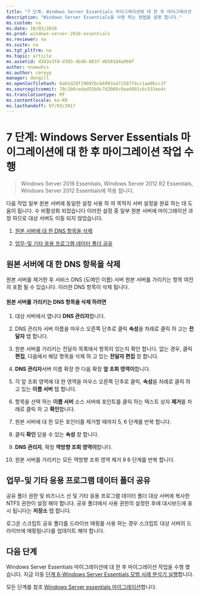 ```yaml
---
title: "7 단계: Windows Server Essentials 마이그레이션에 대 한 후 마이그레이션 작업 수행"
description: "Windows Server Essentials을 사용 하는 방법을 설명 합니다."
ms.custom: na
ms.date: 10/03/2016
ms.prod: windows-server-2016-essentials
ms.reviewer: na
ms.suite: na
ms.tgt_pltfrm: na
ms.topic: article
ms.assetid: d382e3fd-d393-4bd0-883f-db50104a969f
author: nnamuhcs
ms.author: coreyp
manager: dongill
ms.openlocfilehash: 6a61d28f29097bcb6993a471587f4cc1ae0bcc3f
ms.sourcegitcommit: 70c1b6cedad55b9c7d2068c9aa4891c6c533ee4c
ms.translationtype: MT
ms.contentlocale: ko-KR
ms.lasthandoff: 07/03/2017
---
```

# <a name="step-7-perform-post-migration-tasks-for-the-windows-server-essentials-migration"></a>7 단계: Windows Server Essentials 마이그레이션에 대 한 후 마이그레이션 작업 수행

>Windows Server 2016 Essentials, Windows Server 2012 R2 Essentials, Windows Server 2012 Essentials에 적용 됩니다.

다음 작업 일부 원본 서버에 동일한 설정 사용 하 여 목적지 서버 설정을 완료 하는 데 도움이 됩니다. 수 비활성화 되었습니다 이러한 설정 중 일부 원본 서버에 마이그레이션 과정 하므로 대상 서버도 이동 되지 않았습니다.  
  
1.  [원본 서버에 대 한 DNS 항목을 삭제](Step-7--Perform-post-migration-tasks-for-the-Windows-Server-Essentials-migration.md#BKMK_DeleteDNSEntries)  
  
2.  [업무-및 기타 응용 프로그램 데이터 폴더 공유](Step-7--Perform-post-migration-tasks-for-the-Windows-Server-Essentials-migration.md#BKMK_ShareLineOfBusinessAndOtherApplications)  
  
##  <a name="BKMK_DeleteDNSEntries"></a>원본 서버에 대 한 DNS 항목을 삭제  
 원본 서버를 제거한 후 서비스 DNS (도메인 이름) 서버 원본 서버를 가리키는 항목 여전히 포함 될 수 있습니다. 이러한 DNS 항목이 삭제 됩니다.  
  
#### <a name="to-delete-dns-entries-that-point-to-the-source-server"></a>원본 서버를 가리키는 DNS 항목을 삭제 하려면  
  
1.  대상 서버에서 엽니다 **DNS 관리자**합니다.  
  
2.  DNS 관리자 서버 이름을 마우스 오른쪽 단추로 클릭 **속성**을 차례로 클릭 하 고는 **전달자** 탭 합니다.  
  
3.  원본 서버를 가리키는 전달자 목록에서 항목이 있는지 확인 합니다. 없는 경우, 클릭 **편집**, 다음에서 해당 항목을 삭제 하 고 있는 **전달자 편집** 창 합니다.  
  
4.  **DNS 관리자**서버 이름 확장 한 다음 확장 **앞 조회 영역이**합니다.  
  
5.  각 앞 조회 영역에 대 한 영역을 마우스 오른쪽 단추로 클릭, **속성**을 차례로 클릭 하 고 있는 **이름 서버** 탭 합니다.  
  
6.  항목을 선택 하는 **이름 서버** 소스 서버에 포인트를 클릭 하는 텍스트 상자 **제거**를 차례로 클릭 하 고 **확인**합니다.  
  
7.  원본 서버에 대 한 모든 포인터를 제거할 때까지 5, 6 단계를 반복 합니다.  
  
8.  클릭 **확인** 닫을 수 있는 **속성** 창 합니다.  
  
9. **DNS 관리자**, 확장 **역방향 조회 영역이**합니다.  
  
10. 원본 서버를 가리키는 모든 역방향 조회 영역 제거 9 6 단계를 반복 합니다.  
  
##  <a name="BKMK_ShareLineOfBusinessAndOtherApplications"></a>업무-및 기타 응용 프로그램 데이터 폴더 공유  
 공유 폴더 권한 및 비즈니스 선 및 기타 응용 프로그램 데이터 폴더 대상 서버에 복사한 NTFS 권한이 설정 해야 합니다. 공유 폴더에서 사용 권한의 설정한 후에 대시보드에 표시 됩니다는 **저장소** 탭 합니다.  
  
 로그온 스크립트 공유 폴더를 드라이브 매핑를 사용 하는 경우 스크립트 대상 서버의 드라이브에 매핑됩니다를 업데이트 해야 합니다.  
  
## <a name="next-steps"></a>다음 단계  
 Windows Server Essentials 마이그레이션에 대 한 후 마이그레이션 작업을 수행 했습니다. 지금 이동 [단계 8-Windows Server Essentials 모범 사례 분석기 실행](Step-8--Run-the-Windows-Server-Essentials-Best-Practices-Analyzer.md)합니다.  
  

모든 단계를 참조 [Windows Server essentials 마이그레이션](Migrate-from-Previous-Versions-to-Windows-Server-Essentials-or-Windows-Server-Essentials-Experience.md)합니다.

